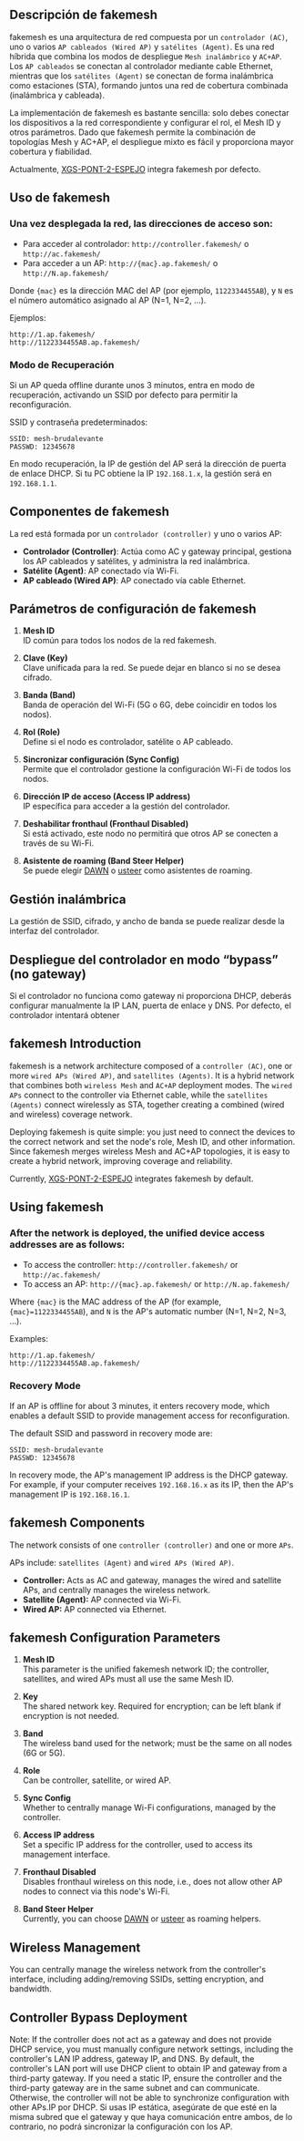 ## Descripción de fakemesh

fakemesh es una arquitectura de red compuesta por un `controlador (AC)`, uno o varios `AP cableados (Wired AP)` y `satélites (Agent)`. Es una red híbrida que combina los modos de despliegue `Mesh inalámbrico` y `AC+AP`. Los `AP cableados` se conectan al controlador mediante cable Ethernet, mientras que los `satélites (Agent)` se conectan de forma inalámbrica como estaciones (STA), formando juntos una red de cobertura combinada (inalámbrica y cableada).

La implementación de fakemesh es bastante sencilla: solo debes conectar los dispositivos a la red correspondiente y configurar el rol, el Mesh ID y otros parámetros. Dado que fakemesh permite la combinación de topologías Mesh y AC+AP, el despliegue mixto es fácil y proporciona mayor cobertura y fiabilidad.

Actualmente, [XGS-PONT-2-ESPEJO](https://github.com/brudalevante/xgs-pont-2-espejo.git) integra fakemesh por defecto.

## Uso de fakemesh

### Una vez desplegada la red, las direcciones de acceso son:

- Para acceder al controlador: `http://controller.fakemesh/` o `http://ac.fakemesh/`
- Para acceder a un AP: `http://{mac}.ap.fakemesh/` o `http://N.ap.fakemesh/`

Donde `{mac}` es la dirección MAC del AP (por ejemplo, `1122334455AB`), y `N` es el número automático asignado al AP (N=1, N=2, ...).

Ejemplos:
```
http://1.ap.fakemesh/
http://1122334455AB.ap.fakemesh/
```

### Modo de Recuperación

Si un AP queda offline durante unos 3 minutos, entra en modo de recuperación, activando un SSID por defecto para permitir la reconfiguración.

SSID y contraseña predeterminados:
```
SSID: mesh-brudalevante
PASSWD: 12345678
```

En modo recuperación, la IP de gestión del AP será la dirección de puerta de enlace DHCP. Si tu PC obtiene la IP `192.168.1.x`, la gestión será en `192.168.1.1`.

## Componentes de fakemesh

La red está formada por un `controlador (controller)` y uno o varios AP:

- **Controlador (Controller)**: Actúa como AC y gateway principal, gestiona los AP cableados y satélites, y administra la red inalámbrica.
- **Satélite (Agent)**: AP conectado vía Wi-Fi.
- **AP cableado (Wired AP)**: AP conectado vía cable Ethernet.

## Parámetros de configuración de fakemesh

1. **Mesh ID**  
   ID común para todos los nodos de la red fakemesh.

2. **Clave (Key)**  
   Clave unificada para la red. Se puede dejar en blanco si no se desea cifrado.

3. **Banda (Band)**  
   Banda de operación del Wi-Fi (5G o 6G, debe coincidir en todos los nodos).

4. **Rol (Role)**  
   Define si el nodo es controlador, satélite o AP cableado.

5. **Sincronizar configuración (Sync Config)**  
   Permite que el controlador gestione la configuración Wi-Fi de todos los nodos.

6. **Dirección IP de acceso (Access IP address)**  
   IP específica para acceder a la gestión del controlador.

7. **Deshabilitar fronthaul (Fronthaul Disabled)**  
   Si está activado, este nodo no permitirá que otros AP se conecten a través de su Wi-Fi.

8. **Asistente de roaming (Band Steer Helper)**  
   Se puede elegir [DAWN](https://github.com/fakemesh/dawn) o [usteer](https://github.com/fakemesh/usteer) como asistentes de roaming.

## Gestión inalámbrica

La gestión de SSID, cifrado, y ancho de banda se puede realizar desde la interfaz del controlador.

## Despliegue del controlador en modo “bypass” (no gateway)

Si el controlador no funciona como gateway ni proporciona DHCP, deberás configurar manualmente la IP LAN, puerta de enlace y DNS. Por defecto, el controlador intentará obtener



## fakemesh Introduction

fakemesh is a network architecture composed of a `controller (AC)`, one or more `wired APs (Wired AP)`, and `satellites (Agents)`. It is a hybrid network that combines both `wireless Mesh` and `AC+AP` deployment modes. The `wired APs` connect to the controller via Ethernet cable, while the `satellites (Agents)` connect wirelessly as STA, together creating a combined (wired and wireless) coverage network.

Deploying fakemesh is quite simple: you just need to connect the devices to the correct network and set the node's role, Mesh ID, and other information. Since fakemesh merges wireless Mesh and AC+AP topologies, it is easy to create a hybrid network, improving coverage and reliability.

Currently, [XGS-PONT-2-ESPEJO](https://github.com/brudalevante/xgs-pont-2.git) integrates fakemesh by default.

## Using fakemesh

### After the network is deployed, the unified device access addresses are as follows:

- To access the controller: `http://controller.fakemesh/` or `http://ac.fakemesh/`
- To access an AP: `http://{mac}.ap.fakemesh/` or `http://N.ap.fakemesh/`

Where `{mac}` is the MAC address of the AP (for example, `{mac}=1122334455AB`), and `N` is the AP's automatic number (N=1, N=2, N=3, ...).

Examples:
```
http://1.ap.fakemesh/
http://1122334455AB.ap.fakemesh/
```

### Recovery Mode

If an AP is offline for about 3 minutes, it enters recovery mode, which enables a default SSID to provide management access for reconfiguration.

The default SSID and password in recovery mode are:
```
SSID: mesh-brudalevante
PASSWD: 12345678
```

In recovery mode, the AP's management IP address is the DHCP gateway. For example, if your computer receives `192.168.16.x` as its IP, then the AP's management IP is `192.168.16.1`.

## fakemesh Components

The network consists of one `controller (controller)` and one or more `APs`.

APs include: `satellites (Agent)` and `wired APs (Wired AP)`.

- **Controller:** Acts as AC and gateway, manages the wired and satellite APs, and centrally manages the wireless network.
- **Satellite (Agent):** AP connected via Wi-Fi.
- **Wired AP:** AP connected via Ethernet.

## fakemesh Configuration Parameters

1. **Mesh ID**  
   This parameter is the unified fakemesh network ID; the controller, satellites, and wired APs must all use the same Mesh ID.

2. **Key**  
   The shared network key. Required for encryption; can be left blank if encryption is not needed.

3. **Band**  
   The wireless band used for the network; must be the same on all nodes (6G or 5G).

4. **Role**  
   Can be controller, satellite, or wired AP.

5. **Sync Config**  
   Whether to centrally manage Wi-Fi configurations, managed by the controller.

6. **Access IP address**  
   Set a specific IP address for the controller, used to access its management interface.

7. **Fronthaul Disabled**  
   Disables fronthaul wireless on this node, i.e., does not allow other AP nodes to connect via this node's Wi-Fi.

8. **Band Steer Helper**  
   Currently, you can choose [DAWN](https://github.com/fakemesh/dawn) or [usteer](https://github.com/fakemesh/usteer) as roaming helpers.

## Wireless Management

You can centrally manage the wireless network from the controller's interface, including adding/removing SSIDs, setting encryption, and bandwidth.

## Controller Bypass Deployment

Note: If the controller does not act as a gateway and does not provide DHCP service, you must manually configure network settings, including the controller's LAN IP address, gateway IP, and DNS. By default, the controller's LAN port will use DHCP client to obtain IP and gateway from a third-party gateway. If you need a static IP, ensure the controller and the third-party gateway are in the same subnet and can communicate. Otherwise, the controller will not be able to synchronize configuration with other APs.IP por DHCP. Si usas IP estática, asegúrate de que esté en la misma subred que el gateway y que haya comunicación entre ambos, de lo contrario, no podrá sincronizar la configuración con los AP.
